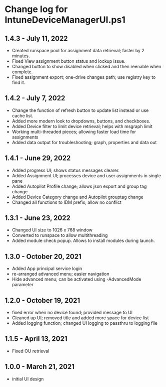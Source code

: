 # Change log for IntuneDeviceManagerUI.ps1

## 1.4.3 - July 11, 2022

- Created runspace pool for assignment data retrieval; faster by 2 minutes.
- Fixed View assignment button status and lockup issue.
- Changed button to show disabled when clicked and then reenable when complete.
- Fixed assignment export; one-drive changes path; use registry key to find it. 

## 1.4.2 - July 7, 2022

- Change the function of refresh button to update list instead or use cache list.
- Added more modern look to dropdowns, buttons, and checkboxes.
- Added Device filter to limit device retrieval; helps with msgraph limit
- Working multi-threaded pieces; allowing faster load time for assignments
- Added data output for troubleshooting; graph, properties and data out

## 1.4.1 - June 29, 2022

- Added progress UI; shows status messages clearer.
- Added Assignment UI; processes device and user assignments in single pane
- Added Autopilot Profile change; allows json export and group tag change
- Added Device Category change and Autopilot grouptag change
- Changed all functions to IDM prefix; allow no conflict

## 1.3.1 - June 23, 2022

- Changed UI size to 1026 x 768 window
- Converted to runspace to allow multithreading
- Added module check popup. Allows to install modules during launch.


## 1.3.0 - October 20, 2021

- Added App principal service login
- re-arranged advanced menu; easier navigation
- Hide advanced menu; can be activated using -AdvancedMode parameter

## 1.2.0 - October 19, 2021

- fixed error when no device found; provided message to UI
- Cleaned up UI; removed title and added more space for device list
- Added logging function; changed UI logging to passthru to logging file


## 1.1.5 - April 13, 2021

- Fixed OU retrieval

## 1.0.0 - March 21, 2021

- initial UI design
